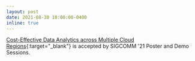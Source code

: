 ```yaml
---
layout: post
date: 2021-08-30 18:00:00-0400
inline: true
---
```


[Cost-Effective Data Analytics across Multiple Cloud Regions](https://dl.acm.org/doi/10.1145/3472716.3472842){:target="\_blank"} is accepted by SIGCOMM '21 Poster and Demo Sessions.